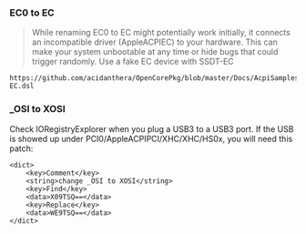 ### EC0 to EC
>While renaming EC0 to EC might potentially work initially,
>it connects an incompatible driver (AppleACPIEC) to your hardware.
>This can make your system unbootable at any time or hide bugs that
>could trigger randomly.
Use a fake EC device with SSDT-EC
```
https://github.com/acidanthera/OpenCorePkg/blob/master/Docs/AcpiSamples/SSDT-EC.dsl
```

### _OSI to XOSI
Check IORegistryExplorer when you plug a USB3 to a USB3 port.
If the USB is showed up under PCI0/AppleACPIPCI/XHC/XHC/HS0x, you will need this patch:
```
<dict>
    <key>Comment</key>
    <string>change _OSI to XOSI</string>
    <key>Find</key>
    <data>X09TSQ==</data>
    <key>Replace</key>
    <data>WE9TSQ==</data>
</dict>
```
